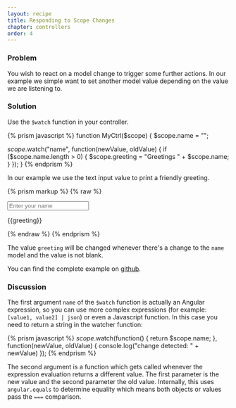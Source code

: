 ```yaml
---
layout: recipe
title: Responding to Scope Changes
chapter: controllers
order: 4
---
```


### Problem
You wish to react on a model change to trigger some further actions. In our example we simple want to set another model value depending on the value we are listening to.

### Solution
Use the `$watch` function in your controller.

{% prism javascript %}
function MyCtrl($scope) {
  $scope.name = "";

  $scope.$watch("name", function(newValue, oldValue) {
    if ($scope.name.length > 0) {
      $scope.greeting = "Greetings " + $scope.name;
    }
  });
}
{% endprism %}

In our example we use the text input value to print a friendly greeting.

{% prism markup %}
{% raw %}
<div ng-controller="MyCtrl">
  <input type="text" ng-model="name" placeholder="Enter your name">
  <p>{{greeting}}</p>
</div>
{% endraw %}
{% endprism %}

The value `greeting` will be changed whenever there's a change to the `name` model and the value is not blank.

You can find the complete example on [github](https://github.com/fdietz/recipes-with-angular-js-examples/tree/master/chapter2/recipe4).

### Discussion
The first argument `name` of the `$watch` function is actually an Angular expression, so you can use more complex expressions (for example: `[value1, value2] | json`) or even a Javascript function. In this case you need to return a string in the watcher function:

{% prism javascript %}
$scope.$watch(function() {
  return $scope.name;
}, function(newValue, oldValue) {
  console.log("change detected: " + newValue)
});
{% endprism %}

The second argument is a function which gets called whenever the expression evaluation returns a different value. The first parameter is the new value and the second parameter the old value. Internally, this uses `angular.equals` to determine equality which means both objects or values pass the `===` comparison.

